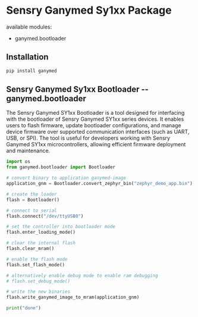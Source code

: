 # Sensry Ganymed Sy1xx Package

available modules:

* ganymed.bootloader

## Installation

```bash
pip install ganymed
```


## Sensry Ganymed Sy1xx Bootloader -- ganymed.bootloader

The Sensry Ganymed SY1xx Bootloader is a tool designed for interfacing with the bootloader of Sensry Ganymed SY1xx series devices. It enables users to flash firmware, update bootloader configurations, and manage device firmware over supported communication interfaces (such as UART, USB, or SPI). The tool is useful for developers working with Sensry Ganymed SY1xx microcontrollers, allowing efficient firmware deployment and maintenance. 


```python
import os
from ganymed.bootloader import Bootloader

# convert binary to application ganymed-image
application_gnm = Bootloader.convert_zephyr_bin("zephyr_demo_app.bin")

# create the loader
flash = Bootloader()

# connect to serial
flash.connect("/dev/ttyUSB0")

# set the controller into bootloader mode
flash.enter_loading_mode()

# clear the internal flash
flash.clear_mram()

# enable the flash mode
flash.set_flash_mode()

# alternatively enable debug mode to enable ram debugging
# flash.set_debug_mode()

# write the new binaries
flash.write_ganymed_image_to_mram(application_gnm)

print("done")
```
